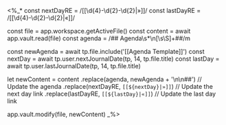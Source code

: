 <%_*
const nextDayRE = /\[\[\d{4}-\d{2}-\d{2}\|»\]\]/
const lastDayRE = /\[\[\d{4}-\d{2}-\d{2}\|«\]\]/

const file = app.workspace.getActiveFile()
const content = await app.vault.read(file)
const agenda = /## Agenda\s*\n[\s\S]+##/m

const newAgenda = await tp.file.include('[[Agenda Template]]')
const nextDay = await tp.user.nextJournalDate(tp, 14, tp.file.title)
const lastDay = await tp.user.lastJournalDate(tp, 14, tp.file.title)

let newContent = content
  .replace(agenda, newAgenda + '\n\n##') // Update the agenda
  .replace(nextDayRE, `[[${nextDay}|»]]`) // Update the next day link
  .replace(lastDayRE, `[[${lastDay}|«]]`) // Update the last day link


app.vault.modify(file, newContent)
_%>
